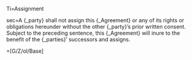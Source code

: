 Ti=Assignment

sec=A {_party} shall not assign this {_Agreement} or any of its rights or obligations hereunder without the other {_party}’s prior written consent. Subject to the preceding sentence, this {_Agreement} will inure to the benefit of the {_parties}’ successors and assigns.

=[G/Z/ol/Base]
